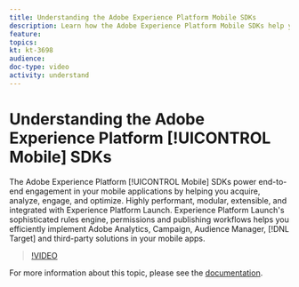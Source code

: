 ```yaml
---
title: Understanding the Adobe Experience Platform Mobile SDKs
description: Learn how the Adobe Experience Platform Mobile SDKs help you efficiently implement Adobe Analytics, Campaign, Audience Manager, Target and third party solutions in your mobile apps.
feature: 
topics: 
kt: kt-3698
audience: 
doc-type: video
activity: understand 
---
```


# Understanding the Adobe Experience Platform [!UICONTROL Mobile] SDKs

The Adobe Experience Platform [!UICONTROL Mobile] SDKs power end-to-end engagement in your mobile applications by helping you acquire, analyze, engage, and optimize. Highly performant, modular, extensible, and integrated with Experience Platform Launch. Experience Platform Launch's sophisticated rules engine, permissions and publishing workflows helps you efficiently implement Adobe Analytics, Campaign, Audience Manager, [!DNL Target] and third-party solutions in your mobile apps.

>[!VIDEO](https://video.tv.adobe.com/v/28948?quality=12)

For more information about this topic, please see the [documentation](https://aep-sdks.gitbook.io/docs/).
